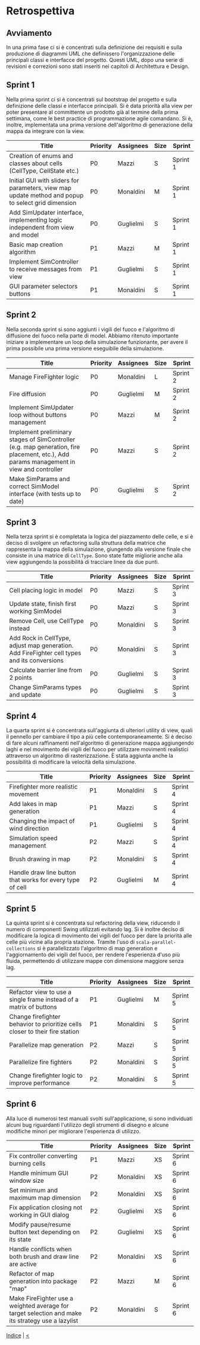 # Retrospettiva

## Avviamento
In una prima fase ci si è concentrati sulla definizione dei requisiti e sulla produzione di diagrammi UML che definissero l'organizzazione delle principali classi e interfacce del progetto. Questi UML, dopo una serie di revisioni e correzioni sono stati inseriti nei capitoli di Architettura e Design. 

## Sprint 1
Nella prima sprint ci si è concentrati sul bootstrap del progetto e sulla definizione delle classi e interfacce principali. Si è data priorità alla view per poter presentare al committente un prodotto già al termine della prima settimana, come le best practice di programmazione agile comandano. Si è, inoltre, implementata una prima versione dell'algoritmo di generazione della mappa da integrare con la view.

| Title                                                                                              | Priority | Assignees | Size | Sprint   |
|----------------------------------------------------------------------------------------------------|----------|-----------|------|----------|
| Creation of enums and classes about cells (CellType, CellState etc.)                               | P0       | Mazzi     | S    | Sprint 1 |
| Initial GUI with sliders for parameters, view map update method and popup to select grid dimension | P0       | Monaldini | M    | Sprint 1 |
| Add SimUpdater interface, implementing logic independent from view and model                       | P0       | Guglielmi | S    | Sprint 1 |
| Basic map creation algorithm                                                                       | P1       | Mazzi     | M    | Sprint 1 |
| Implement SimController to receive messages from view                                              | P1       | Guglielmi | S    | Sprint 1 |
| GUI parameter selectors buttons                                                                    | P1       | Monaldini | S    | Sprint 1 |


## Sprint 2
Nella seconda sprint si sono aggiunti i vigili del fuoco e l'algoritmo di diffusione del fuoco nella parte di model. Abbiamo ritenuto importante iniziare a implementare un loop della simulazione funzionante, per avere il prima possibile una prima versione eseguibile della simulazione.

| Title                                                                                                                                    | Priority | Assignees | Size | Sprint   |
|------------------------------------------------------------------------------------------------------------------------------------------|----------|-----------|------|----------|
| Manage FireFighter logic                                                                                                                 | P0       | Monaldini | L    | Sprint 2 |
| Fire diffusion                                                                                                                           | P0       | Guglielmi | M    | Sprint 2 |
| Implement SimUpdater loop without buttons management                                                                                     | P0       | Mazzi     | M    | Sprint 2 |
| Implement preliminary stages of SimController (e.g. map generation, fire placement, etc.), Add params management in view and controller  | P0       | Mazzi     | S    | Sprint 2 |
| Make SimParams and correct SimModel interface (with tests up to date)                                                                    | P0       | Guglielmi | S    | Sprint 2 |

## Sprint 3
Nella terza sprint si è completata la logica del piazzamento delle celle, e si è deciso di svolgere un refactoring sulla struttura della matrice che rappresenta la mappa della simulazione, giungendo alla versione finale che consiste in una matrice di `CellType`. Sono state fatte migliorie anche alla view aggiungendo la possibilità di tracciare linee da due punti.

| Title                                                                                       | Priority | Assignees | Size | Sprint   |
|---------------------------------------------------------------------------------------------|----------|-----------|------|----------|
| Cell placing logic in model                                                                 | P0       | Mazzi     | S    | Sprint 3 |
| Update state, finish first working SimModel                                                 | P0       | Mazzi     | S    | Sprint 3 |
| Remove Cell, use CellType instead                                                           | P0       | Monaldini | S    | Sprint 3 |
| Add Rock in CellType, adjust map generation. Add FireFighter cell types and its conversions | P0       | Monaldini | S    | Sprint 3 |
| Calculate barrier line from 2 points                                                        | P0       | Guglielmi | S    | Sprint 3 |
| Change SimParams types and update                                                           | P0       | Guglielmi | S    | Sprint 3 |

## Sprint 4
La quarta sprint si è concentrata sull'aggiunta di ulteriori utility di view, quali il pennello per cambiare il tipo a più celle contemporaneamente. Si è deciso di fare alcuni raffinamenti nell'algoritmo di generazione mappa aggiungendo laghi e nel movimento dei vigili del fuoco per utilizzare movimenti realistici attraverso un algoritmo di rasterizzazione. È stata aggiunta anche la possibilità di modificare la velocità della simulazione.

| Title                                                            | Priority | Assignees | Size | Sprint   |
|------------------------------------------------------------------|----------|-----------|------|----------|
| Firefighter more realistic movement                              | P1       | Monaldini | S    | Sprint 4 |
| Add lakes in map generation                                      | P1       | Mazzi     | S    | Sprint 4 |
| Changing the impact of wind direction                            | P1       | Guglielmi | S    | Sprint 4 |
| Simulation speed management                                      | P2       | Mazzi     | S    | Sprint 4 |
| Brush drawing in map                                             | P2       | Monaldini | S    | Sprint 4 |
| Handle draw line button that works for every type of cell        | P2       | Guglielmi | M    | Sprint 4 |

## Sprint 5
La quinta sprint si è concentrata sul refactoring della view, riducendo il numero di componenti Swing utilizzati evitando lag.
Si è inoltre deciso di modificare la logica di movimento dei vigili del fuoco per dare la priorità alle celle più vicine alla propria stazione.
Tramite l'uso di `scala-parallel-collections` si è parallelizzato l'algoritmo di map generation e l'aggiornamento dei vigili del fuoco, per rendere l'esperienza d'uso più fluida, permettendo di utilizzare mappe con dimensione maggiore senza lag.

| Title                                                                        | Priority | Assignees | Size | Sprint   |
|------------------------------------------------------------------------------|----------|-----------|------|----------|
| Refactor view to use a single frame instead of a matrix of buttons           | P1       | Guglielmi | M    | Sprint 5 |
| Change firefighter behavior to prioritize cells closer to their fire station | P1       | Monaldini | S    | Sprint 5 |
| Parallelize map generation                                                   | P2       | Mazzi     | S    | Sprint 5 |
| Parallelize fire fighters                                                    | P2       | Monaldini | S    | Sprint 5 |
| Change firefighter logic to improve performance                              | P2       | Monaldini | S    | Sprint 5 |

<!-- TODO: altro da mettere nella sprint corrente? -->
## Sprint 6
Alla luce di numerosi test manuali svolti sull'applicazione, si sono individuati alcuni bug riguardanti l'utilizzo degli strumenti di disegno e alcune modifiche minori per migliorare l'esperienza di utilizzo. 

| Title                                                                                             | Priority | Assignees | Size | Sprint   |
|---------------------------------------------------------------------------------------------------|----------|-----------|------|----------|
| Fix controller converting burning cells                                                           | P1       | Mazzi     | XS   | Sprint 6 |
| Handle minimum GUI window size                                                                    | P2       | Monaldini | XS   | Sprint 6 |
| Set minimum and maximum map dimension                                                             | P2       | Monaldini | XS   | Sprint 6 |
| Fix application closing not working in GUI dialog                                                 | P2       | Guglielmi | XS   | Sprint 6 |
| Modify pause/resume button text depending on its state                                            | P2       | Guglielmi | XS   | Sprint 6 |
| Handle conflicts when both brush and draw line are active                                         | P2       | Monaldini | XS   | Sprint 6 |
| Refactor of map generation into package "map"                                                     | P2       | Mazzi     | M    | Sprint 6 |
| Make FireFighter use a weighted average for target selection and make its strategy use a lazylist | P2       | Monaldini | S    | Sprint 6 |

<!-- TODO: cambiare nomi github con nostri nomi -->
[Indice](../index.md) |
[<](../6-testing/index.md)

